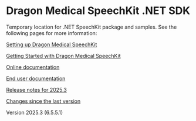 # Dragon Medical SpeechKit .NET SDK
Temporary location for .NET SpeechKit package and samples.
See the following pages for more information:

[Setting up Dragon Medical SpeechKit](https://learn.microsoft.com/en-us/industry/healthcare/speechkit/net-sdk/setup)

[Getting Started with Dragon Medical SpeechKit](https://learn.microsoft.com/en-us/industry/healthcare/speechkit/concepts/getting-started)

[Online documentation](https://learn.microsoft.com/en-us/industry/healthcare/speechkit/net-sdk/)

[End user documentation](https://learn.microsoft.com/en-us/industry/healthcare/speechkit/enduser/end-user-help)

[Release notes for 2025.3](https://learn.microsoft.com/en-us/industry/healthcare/speechkit/release-notes/net-2025.3)

[Changes since the last version](https://learn.microsoft.com/en-us/industry/healthcare/speechkit/release-notes/net-2025.3#solved-in-version-20253-65-r1)

Version 2025.3 (6.5.5.1)
